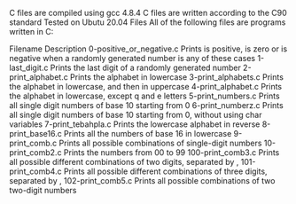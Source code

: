 C files are compiled using gcc 4.8.4
C files are written according to the C90 standard
Tested on Ubutu 20.04
Files
All of the following files are programs written in C:

Filename   Description
0-positive_or_negative.c	Prints is positive, is zero or is negative when a randomly generated number is any of these cases
1-last_digit.c			Prints the last digit of a randomly generated number
2-print_alphabet.c		Prints the alphabet in lowercase
3-print_alphabets.c		Prints the alphabet in lowercase, and then in uppercase
4-print_alphabet.c		Prints the alphabet in lowercase, except q and e letters
5-print_numbers.c		Prints all single digit numbers of base 10 starting from 0
6-print_numberz.c		Prints all single digit numbers of base 10 starting from 0, without using char variables
7-print_tebahpla.c		Prints the lowercase alphabet in reverse
8-print_base16.c		Prints all the numbers of base 16 in lowercase
9-print_comb.c			Prints all possible combinations of single-digit numbers
10-print_comb2.c		Prints the numbers from 00 to 99
100-print_comb3.c		Prints all possible different combinations of two digits, separated by ,
101-print_comb4.c		Prints all possible different combinations of three digits, separated by ,
102-print_comb5.c		Prints all possible combinations of two two-digit numbers